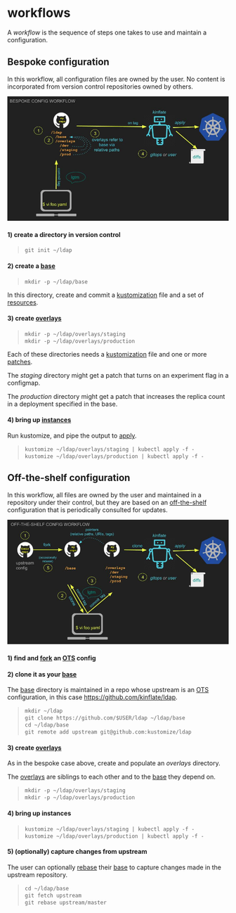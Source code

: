 [OTS]: glossary.md#off-the-shelf
[apply]: glossary.md#apply
[applying]: glossary.md#apply
[base]: glossary.md#base
[fork]: https://guides.github.com/activities/forking/
[instances]: glossary.md#instance
[kustomization]: glossary.md#kustomization
[off-the-shelf]: glossary.md#off-the-shelf
[overlays]: glossary.md#overlay
[patch]: glossary.md#patch
[patches]: glossary.md#patch
[rebase]: https://git-scm.com/docs/git-rebase
[resources]: glossary.md#resources
[workflowBespoke]: workflowBespoke.jpg
[workflowOts]: workflowOts.jpg

# workflows

A _workflow_ is the sequence of steps one takes to
use and maintain a configuration.

## Bespoke configuration

In this workflow, all configuration files are owned by
the user.  No content is incorporated from version
control repositories owned by others.

![bespoke config workflow image][workflowBespoke]

#### 1) create a directory in version control

> ```
> git init ~/ldap
> ```

#### 2) create a [base]

> ```
> mkdir -p ~/ldap/base
> ```

In this directory, create and commit a [kustomization]
file and a set of [resources].

#### 3) create [overlays]

> ```
> mkdir -p ~/ldap/overlays/staging
> mkdir -p ~/ldap/overlays/production
> ```

Each of these directories needs a [kustomization]
file and one or more [patches].

The _staging_ directory might get a patch
that turns on an experiment flag in a configmap.

The _production_ directory might get a patch
that increases the replica count in a deployment
specified in the base.

#### 4) bring up [instances]

Run kustomize, and pipe the output to [apply].

> ```
> kustomize ~/ldap/overlays/staging | kubectl apply -f -
> kustomize ~/ldap/overlays/production | kubectl apply -f -
> ```


## Off-the-shelf configuration

In this workflow, all files are owned by the user and
maintained in a repository under their control, but
they are based on an [off-the-shelf] configuration that
is periodically consulted for updates.


![off-the-shelf config workflow image][workflowOts]

#### 1) find and [fork] an [OTS] config

#### 2) clone it as your [base]

The [base] directory is maintained in a repo whose
upstream is an [OTS] configuration, in this case
https://github.com/kinflate/ldap.

> ```
> mkdir ~/ldap
> git clone https://github.com/$USER/ldap ~/ldap/base
> cd ~/ldap/base
> git remote add upstream git@github.com:kustomize/ldap
> ```

#### 3) create [overlays]

As in the bespoke case above, create and populate
an _overlays_ directory.

The [overlays] are siblings to each other and to the
[base] they depend on.

> ```
> mkdir -p ~/ldap/overlays/staging
> mkdir -p ~/ldap/overlays/production
> ```


#### 4) bring up instances

> ```
> kustomize ~/ldap/overlays/staging | kubectl apply -f -
> kustomize ~/ldap/overlays/production | kubectl apply -f -
> ```

#### 5) (optionally) capture changes from upstream

The user can optionally [rebase] their [base] to
capture changes made in the upstream repository.

> ```
> cd ~/ldap/base
> git fetch upstream
> git rebase upstream/master
> ```
